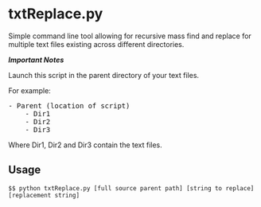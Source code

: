 txtReplace.py
=============

Simple command line tool allowing for recursive mass find and replace for multiple text files existing across different directories. 

***Important Notes***

Launch this script in the parent directory of your text files. 

For example:

<pre>
- Parent (location of script)
	- Dir1
	- Dir2
	- Dir3
</pre>

Where Dir1, Dir2 and Dir3 contain the text files. 

Usage
-----

	$$ python txtReplace.py [full source parent path] [string to replace] [replacement string]
